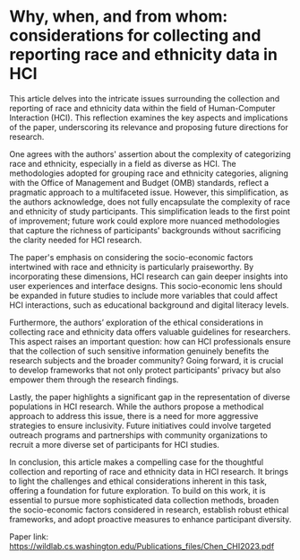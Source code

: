 Why, when, and from whom: considerations for collecting and reporting race and ethnicity data in HCI
===
This article delves into the intricate issues surrounding the collection and reporting of race and ethnicity data within the field of Human-Computer Interaction (HCI). This reflection examines the key aspects and implications of the paper, underscoring its relevance and proposing future directions for research.

One agrees with the authors' assertion about the complexity of categorizing race and ethnicity, especially in a field as diverse as HCI. The methodologies adopted for grouping race and ethnicity categories, aligning with the Office of Management and Budget (OMB) standards, reflect a pragmatic approach to a multifaceted issue. However, this simplification, as the authors acknowledge, does not fully encapsulate the complexity of race and ethnicity of study participants. This simplification leads to the first point of improvement; future work could explore more nuanced methodologies that capture the richness of participants' backgrounds without sacrificing the clarity needed for HCI research.

The paper's emphasis on considering the socio-economic factors intertwined with race and ethnicity is particularly praiseworthy. By incorporating these dimensions, HCI research can gain deeper insights into user experiences and interface designs. This socio-economic lens should be expanded in future studies to include more variables that could affect HCI interactions, such as educational background and digital literacy levels.

Furthermore, the authors’ exploration of the ethical considerations in collecting race and ethnicity data offers valuable guidelines for researchers. This aspect raises an important question: how can HCI professionals ensure that the collection of such sensitive information genuinely benefits the research subjects and the broader community? Going forward, it is crucial to develop frameworks that not only protect participants' privacy but also empower them through the research findings.

Lastly, the paper highlights a significant gap in the representation of diverse populations in HCI research. While the authors propose a methodical approach to address this issue, there is a need for more aggressive strategies to ensure inclusivity. Future initiatives could involve targeted outreach programs and partnerships with community organizations to recruit a more diverse set of participants for HCI studies.

In conclusion, this article makes a compelling case for the thoughtful collection and reporting of race and ethnicity data in HCI research. It brings to light the challenges and ethical considerations inherent in this task, offering a foundation for future exploration. To build on this work, it is essential to pursue more sophisticated data collection methods, broaden the socio-economic factors considered in research, establish robust ethical frameworks, and adopt proactive measures to enhance participant diversity.

Paper link: https://wildlab.cs.washington.edu/Publications_files/Chen_CHI2023.pdf
